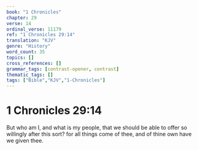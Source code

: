 ```yaml
---
book: "1 Chronicles"
chapter: 29
verse: 14
ordinal_verse: 11179
ref: "1 Chronicles 29:14"
translation: "KJV"
genre: "History"
word_count: 35
topics: []
cross_references: []
grammar_tags: [contrast-opener, contrast]
thematic_tags: []
tags: ["Bible","KJV","1-Chronicles"]
---
```


# 1 Chronicles 29:14

But who am I, and what is my people, that we should be able to offer so willingly after this sort? for all things come of thee, and of thine own have we given thee.
